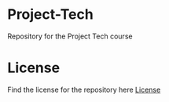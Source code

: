 # Project-Tech
Repository for the Project Tech course


# License
Find the license for the repository here
[License](https://github.com/damian1997/thorikosdash/blob/master/LICENSE)
